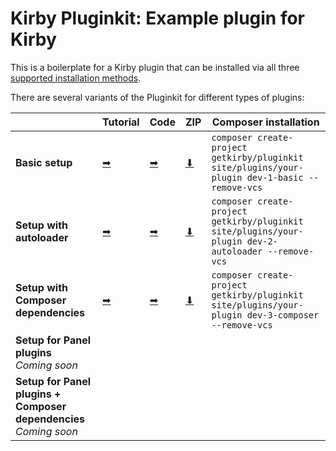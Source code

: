 # Kirby Pluginkit: Example plugin for Kirby

This is a boilerplate for a Kirby plugin that can be installed via all three [supported installation methods](https://getkirby.com/docs/guide/plugins/plugin-setup-basic#the-three-plugin-installation-methods).

There are several variants of the Pluginkit for different types of plugins:

|   | Tutorial | Code | ZIP | Composer installation |
| - | -------- | ---- | --- | --------------------- |
| **Basic setup** | [➡︎](https://getkirby.com/docs/guide/plugins/plugin-setup-basic) | [➡︎](https://github.com/getkirby/pluginkit/tree/1-basic) | [⬇︎](https://github.com/getkirby/pluginkit/archive/1-basic.zip) | `composer create-project getkirby/pluginkit site/plugins/your-plugin dev-1-basic --remove-vcs` |
| **Setup with autoloader** | [➡︎](https://getkirby.com/docs/guide/plugins/plugin-setup-autoloader) | [➡︎](https://github.com/getkirby/pluginkit/tree/2-autoloader) | [⬇︎](https://github.com/getkirby/pluginkit/archive/2-autoloader.zip) | `composer create-project getkirby/pluginkit site/plugins/your-plugin dev-2-autoloader --remove-vcs` |
| **Setup with Composer dependencies** | [➡︎](https://getkirby.com/docs/guide/plugins/plugin-setup-composer) | [➡︎](https://github.com/getkirby/pluginkit/tree/3-composer) | [⬇︎](https://github.com/getkirby/pluginkit/archive/3-composer.zip) | `composer create-project getkirby/pluginkit site/plugins/your-plugin dev-3-composer --remove-vcs` |
| **Setup for Panel plugins**<br>*Coming soon* | | | | |
| **Setup for Panel plugins + Composer dependencies**<br>*Coming soon* | | | | |
